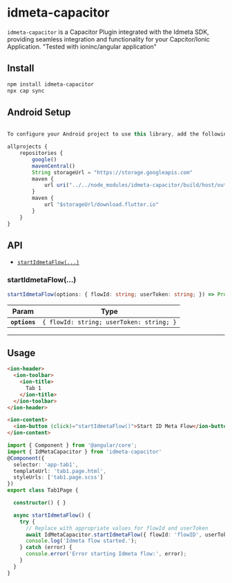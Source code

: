 

# idmeta-capacitor

`idmeta-capacitor` is a Capacitor Plugin integrated with the Idmeta SDK, providing seamless integration and functionality for your Capcitor/Ionic Application.
"Tested with ioninc/angular application"

## Install

```bash
npm install idmeta-capacitor
npx cap sync
```

## Android Setup

```js

To configure your Android project to use this library, add the following lines to your android/build.gradle

allprojects {
    repositories {
        google()
        mavenCentral()
        String storageUrl = "https://storage.googleapis.com"
        maven {
            url uri("../../node_modules/idmeta-capacitor/build/host/outputs/repo")
        }
        maven {
            url "$storageUrl/download.flutter.io"
        }
    }
}
```


## API

<docgen-index>

* [`startIdmetaFlow(...)`](#startidmetaflow)

</docgen-index>

<docgen-api>
<!--Update the source file JSDoc comments and rerun docgen to update the docs below-->

### startIdmetaFlow(...)

```typescript
startIdmetaFlow(options: { flowId: string; userToken: string; }) => Promise<void>
```

| Param         | Type                                                |
| ------------- | --------------------------------------------------- |
| **`options`** | <code>{ flowId: string; userToken: string; }</code> |

--------------------

</docgen-api>


## Usage

```html
<ion-header>
  <ion-toolbar>
    <ion-title>
      Tab 1
    </ion-title>
  </ion-toolbar>
</ion-header>

<ion-content>
  <ion-button (click)="startIdmetaFlow()">Start ID Meta Flow</ion-button>
</ion-content>

```
```ts
import { Component } from '@angular/core';
import { IdMetaCapacitor } from 'idmeta-capacitor'
@Component({
  selector: 'app-tab1',
  templateUrl: 'tab1.page.html',
  styleUrls: ['tab1.page.scss']
})
export class Tab1Page {

  constructor() { }

  async startIdmetaFlow() {
    try {
      // Replace with appropriate values for flowId and userToken
      await IdMetaCapacitor.startIdmetaFlow({ flowId: 'flowID', userToken: 'tokenID' });
      console.log('Idmeta flow started.');
    } catch (error) {
      console.error('Error starting Idmeta flow:', error);
    }
  }
}

```